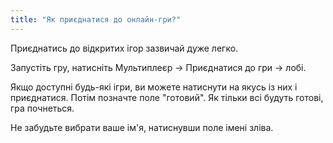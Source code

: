 ```yaml
---
title: "Як приєднатися до онлайн-гри?"
---
```


Приєднатись до відкритих ігор зазвичай дуже легко.

Запустіть гру, натисніть Мультиплеєр → Приєднатися до гри → лобі.

Якщо доступні будь-які ігри, ви можете натиснути на якусь із них і приєднатися. Потім позначте поле "готовий". Як тільки всі будуть готові, гра почнеться.

Не забудьте вибрати ваше ім'я, натиснувши поле імені зліва. 
